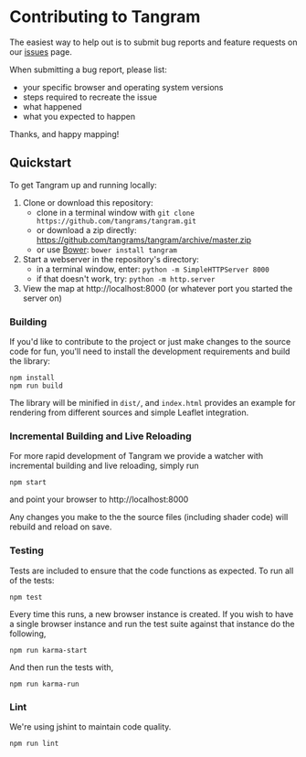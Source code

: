 # Contributing to Tangram

The easiest way to help out is to submit bug reports and feature requests on our [issues](http://github.com/tangrams/tangram/issues) page.

When submitting a bug report, please list:

- your specific browser and operating system versions
- steps required to recreate the issue
- what happened
- what you expected to happen

Thanks, and happy mapping!

## Quickstart

To get Tangram up and running locally:

1. Clone or download this repository:
  	- clone in a terminal window with `git clone https://github.com/tangrams/tangram.git`
  	- or download a zip directly: https://github.com/tangrams/tangram/archive/master.zip
  	- or use [Bower](http://bower.io/): `bower install tangram`
2. Start a webserver in the repository's directory:
  	- in a terminal window, enter: `python -m SimpleHTTPServer 8000`
  	- if that doesn't work, try: `python -m http.server`
3. View the map at http://localhost:8000 (or whatever port you started the server on)

### Building

If you'd like to contribute to the project or just make changes to the source code for fun, you'll need to install the development requirements and build the library:

```shell
npm install
npm run build
```

The library will be minified in `dist/`, and `index.html` provides an example for rendering from different sources and simple Leaflet integration.

### Incremental Building and Live Reloading

For more rapid development of Tangram we provide a watcher with incremental building and live reloading, simply run

```shell
npm start
```

and point your browser to http://localhost:8000

Any changes you make to the the source files (including shader code) will rebuild and reload on save.

### Testing

Tests are included to ensure that the code functions as expected. To run all of the tests:

```shell
npm test
```

Every time this runs, a new browser instance is created. If you wish to have a single browser instance and run the test suite against that instance do the following,

```shell
npm run karma-start
```

And then run the tests with,

```shell
npm run karma-run
```

### Lint
We're using jshint to maintain code quality.

```shell
npm run lint
```
